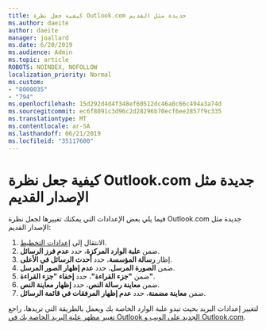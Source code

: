 ```yaml
---
title: كيفية جعل نظرة Outlook.com جديدة مثل القديم
ms.author: daeite
author: daeite
manager: joallard
ms.date: 6/20/2019
ms.audience: Admin
ms.topic: article
ROBOTS: NOINDEX, NOFOLLOW
localization_priority: Normal
ms.custom:
- "8000035"
- "794"
ms.openlocfilehash: 15d292d4d4f348ef60512dc46a0c66c494a3a74d
ms.sourcegitcommit: ec6f8091c3d96c2d28296b70ecf6ee2857f9c335
ms.translationtype: MT
ms.contentlocale: ar-SA
ms.lasthandoff: 06/21/2019
ms.locfileid: "35117600"
---
```

# <a name="how-to-make-the-new-outlookcom-look-like-the-old-version"></a>كيفية جعل نظرة Outlook.com جديدة مثل الإصدار القديم

فيما يلي بعض الإعدادات التي يمكنك تغييرها لجعل نظرة Outlook.com جديدة مثل الإصدار القديم:

1. الانتقال إلى [إعدادات التخطيط](https://outlook.live.com/mail/options/mail/layout).
1. ضمن **علبة الوارد المركزة**، حدد **عدم فرز الرسائل**.
1. إطار **رسالة المؤسسة**، حدد **أحدث الرسائل في الأعلى**.
1. ضمن **الصورة المرسل**، حدد **عدم إظهار الصور المرسل**.
1. ضمن **"جزء القراءة"**، حدد **إخفاء "جزء القراءة"**.
1. ضمن **معاينة رسالة النص**، حدد **إظهار معاينة النص**.
1. ضمن **معاينة مضمنة**، حدد **عدم إظهار المرفقات في قائمة الرسائل**.

لتغيير إعدادات البريد بحيث تبدو علبة الوارد الخاصة بك ويعمل بالطريقة التي تريدها، راجع [تغيير مظهر علبة البريد الخاصة بك في Outlook الجديد على الويب و Outlook.com](https://support.office.com/article/b41c2ecb-f23c-42b3-b7f8-659646d5e58c?wt.mc_id=Office_Outlook_com_Alchemy).
